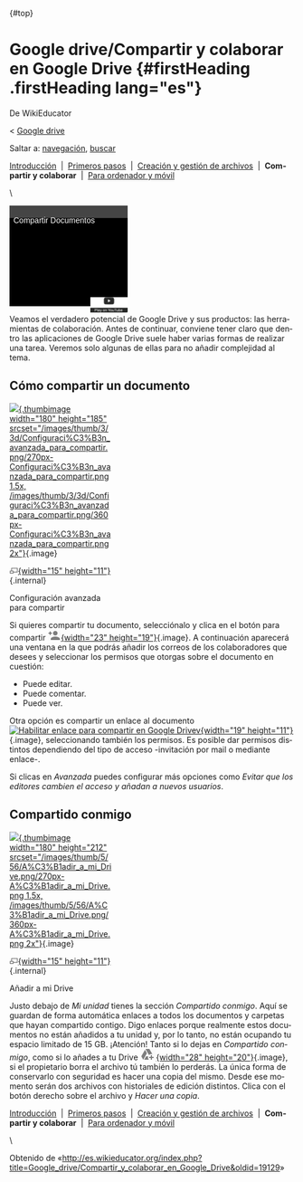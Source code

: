 <div id="content" class="mw-body" role="main">

[](){#top}
<div id="mw-js-message" style="display:none;">

</div>

<span dir="auto">Google drive/Compartir y colaborar en Google Drive</span> {#firstHeading .firstHeading lang="es"}
==========================================================================

<div id="bodyContent">

<div id="siteSub">

De WikiEducator

</div>

<div id="contentSub">

<span class="subpages">&lt; [Google
drive](/Google_drive "Google drive")</span>

</div>

<div id="jump-to-nav" class="mw-jump">

Saltar a: [navegación](#mw-navigation), [buscar](#p-search)

</div>

<div id="mw-content-text" class="mw-content-ltr" lang="es" dir="ltr">

<div id="SimpleNav" class="navigation">

<div id="ProjectNavPages">

[Introducción](/Google_drive/Introducci%C3%B3n "Google drive/Introducción")
 |  [Primeros
pasos](/Google_drive/Primeros_pasos "Google drive/Primeros pasos")  | 
[Creación y gestión de
archivos](/Google_drive/Creaci%C3%B3n_y_gesti%C3%B3n_de_archivos_en_Google_Drive "Google drive/Creación y gestión de archivos en Google Drive")
 |  **Compartir y colaborar**  |  [Para ordenador y
móvil](/Google_drive/Google_Drive_para_ordenador_y_m%C3%B3vil "Google drive/Google Drive para ordenador y móvil")

</div>

</div>

\

<div class="plainlinks floatright">

[](https://www.youtube.com/watch?v=CAH-k2qhDqM%26rel%3D0&t=0)
<div class="weYouTube" data-ytid="CAH-k2qhDqM&amp;rel=0"
data-thumbnail="Google Drive Logo.svg" data-list="" data-index=""
data-target="non_blank"
style="width:209px; height:178px; background: black; position: relative;">

![](images/clear1x1.gif){width="209" height="178"}
<div class="weYouTubeTitleContainer"
style="color: white; background: rgba(69,69,69,75); position: absolute; top: 0px; width: 100%; height: 18px; font: 14px sans-serif; padding-top: 4px;">

<span class="weYouTubeTitle" style="padding-left: 0.5em;">Compartir
Documentos</span>

</div>

<div class="weYouTubePlay"
style="position:absolute; top: 148px; left: 143px;">

![](images/start_play_YouTube.png)

</div>

</div>

</div>

Veamos el verdadero potencial de Google Drive y sus productos: las
herramientas de colaboración. Antes de continuar, conviene tener claro
que dentro las aplicaciones de Google Drive suele haber varias formas de
realizar una tarea. Veremos solo algunas de ellas para no añadir
complejidad al tema.

<span id="C.C3.B3mo_compartir_un_documento" class="mw-headline">Cómo compartir un documento</span>
--------------------------------------------------------------------------------------------------

<div class="thumb tright">

<div class="thumbinner" style="width:182px;">

[![](images/180px-Configuraci%C3%B3n_avanzada_para_compartir.png){.thumbimage
width="180" height="185"
srcset="/images/thumb/3/3d/Configuraci%C3%B3n_avanzada_para_compartir.png/270px-Configuraci%C3%B3n_avanzada_para_compartir.png 1.5x, /images/thumb/3/3d/Configuraci%C3%B3n_avanzada_para_compartir.png/360px-Configuraci%C3%B3n_avanzada_para_compartir.png 2x"}](/Archivo:Configuraci%C3%B3n_avanzada_para_compartir.png){.image}
<div class="thumbcaption">

<div class="magnify">

[![](images/magnify-clip.png){width="15"
height="11"}](/Archivo:Configuraci%C3%B3n_avanzada_para_compartir.png "Aumentar"){.internal}

</div>

Configuración avanzada para compartir

</div>

</div>

</div>

Si quieres compartir tu documento, selecciónalo y clica en el botón para
compartir [![Compartir en Google Drive](images/Compartir.png){width="23"
height="19"}](/Archivo:Compartir.png "Compartir en Google Drive"){.image}.
A continuación aparecerá una ventana en la que podrás añadir los correos
de los colaboradores que desees y seleccionar los permisos que otorgas
sobre el documento en cuestión:
-   Puede editar.
-   Puede comentar.
-   Puede ver.

Otra opción es compartir un enlace al documento [![Habilitar enlace para
compartir en Google Drivev](images/Hiperv%C3%ADnculo.png){width="19"
height="11"}](/Archivo:Hiperv%C3%ADnculo.png "Habilitar enlace para compartir en Google Drivev"){.image},
seleccionando también los permisos. Es posible dar permisos distintos
dependiendo del tipo de acceso -invitación por mail o mediante enlace-.

Si clicas en *Avanzada* puedes configurar más opciones como *Evitar que
los editores cambien el acceso y añadan a nuevos usuarios*.

<span id="Compartido_conmigo" class="mw-headline">Compartido conmigo</span>
---------------------------------------------------------------------------

<div class="thumb tright">

<div class="thumbinner" style="width:182px;">

[![](images/180px-A%C3%B1adir_a_mi_Drive.png){.thumbimage width="180"
height="212"
srcset="/images/thumb/5/56/A%C3%B1adir_a_mi_Drive.png/270px-A%C3%B1adir_a_mi_Drive.png 1.5x, /images/thumb/5/56/A%C3%B1adir_a_mi_Drive.png/360px-A%C3%B1adir_a_mi_Drive.png 2x"}](/Archivo:A%C3%B1adir_a_mi_Drive.png){.image}
<div class="thumbcaption">

<div class="magnify">

[![](images/magnify-clip.png){width="15"
height="11"}](/Archivo:A%C3%B1adir_a_mi_Drive.png "Aumentar"){.internal}

</div>

Añadir a mi Drive

</div>

</div>

</div>

Justo debajo de *Mi unidad* tienes la sección *Compartido conmigo*. Aquí
se guardan de forma automática enlaces a todos los documentos y carpetas
que hayan compartido contigo. Digo enlaces porque realmente estos
documentos no están añadidos a tu unidad y, por lo tanto, no están
ocupando tu espacio limitado de 15 GB.
¡Atención! Tanto si lo dejas en *Compartido conmigo*, como si lo añades
a tu Drive [![Añadir a mi drive](images/Google_Drive.png){width="28"
height="20"}](/Archivo:Google_Drive.png "Añadir a mi drive"){.image}, si
el propietario borra el archivo tú también lo perderás. La única forma
de conservarlo con seguridad es hacer una copia del mismo. Desde ese
momento serán dos archivos con historiales de edición distintos. Clica
con el botón derecho sobre el archivo y *Hacer una copia*.

<div id="SimpleNav" class="navigation">

<div id="ProjectNavPages">

[Introducción](/Google_drive/Introducci%C3%B3n "Google drive/Introducción")
 |  [Primeros
pasos](/Google_drive/Primeros_pasos "Google drive/Primeros pasos")  | 
[Creación y gestión de
archivos](/Google_drive/Creaci%C3%B3n_y_gesti%C3%B3n_de_archivos_en_Google_Drive "Google drive/Creación y gestión de archivos en Google Drive")
 |  **Compartir y colaborar**  |  [Para ordenador y
móvil](/Google_drive/Google_Drive_para_ordenador_y_m%C3%B3vil "Google drive/Google Drive para ordenador y móvil")

</div>

</div>

\

</div>

<div class="printfooter">

Obtenido de
«<http://es.wikieducator.org/index.php?title=Google_drive/Compartir_y_colaborar_en_Google_Drive&oldid=19129>»

</div>

<div id="catlinks" class="catlinks catlinks-allhidden">

</div>

<div class="visualClear">

</div>

</div>

</div>

